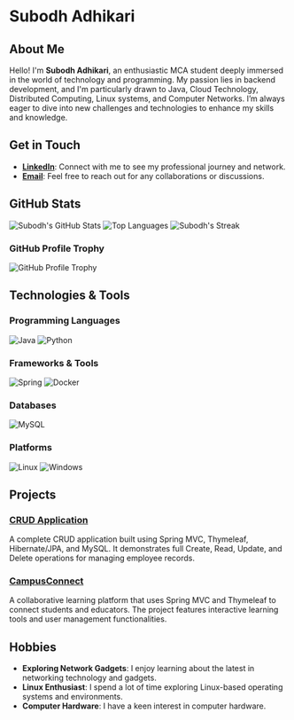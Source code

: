 # Subodh Adhikari

## About Me
Hello! I'm **Subodh Adhikari**, an enthusiastic MCA student deeply immersed in the world of technology and programming. My passion lies in backend development, and I'm particularly drawn to Java, Cloud Technology, Distributed Computing, Linux systems, and Computer Networks. I’m always eager to dive into new challenges and technologies to enhance my skills and knowledge.

## Get in Touch
- **[LinkedIn](https://www.linkedin.com/in/subodh-adhikari-4b811a296/)**: Connect with me to see my professional journey and network.
- **[Email](mailto:subodhadhikari2023@outlook.com)**: Feel free to reach out for any collaborations or discussions.

## GitHub Stats
![Subodh's GitHub Stats](https://github-readme-stats.vercel.app/api?username=subodhadhikari2023&show_icons=true&hide_title=true&hide_rank=true&count_private=true&theme=radical)
![Top Languages](https://github-readme-stats.vercel.app/api/top-langs/?username=subodhadhikari2023&layout=compact&theme=radical)
![Subodh's Streak](https://github-readme-streak-stats.herokuapp.com/?user=subodhadhikari2023&theme=dark)


### GitHub Profile Trophy
![GitHub Profile Trophy](https://github-profile-trophy.vercel.app/?username=subodhadhikari2023&theme=dark_dimmed&no-frame=true&margin-w=4)

## Technologies & Tools
### Programming Languages
![Java](https://img.shields.io/badge/Java-F7DF1C?style=flat&logo=java&logoColor=black)
![Python](https://img.shields.io/badge/Python-306998?style=flat&logo=python&logoColor=white)

### Frameworks & Tools
![Spring](https://img.shields.io/badge/Spring-6DB33F?style=flat&logo=spring&logoColor=white)
![Docker](https://img.shields.io/badge/Docker-2496ED?style=flat&logo=docker&logoColor=white)

### Databases
![MySQL](https://img.shields.io/badge/MySQL-4479A1?style=flat&logo=mysql&logoColor=white)

### Platforms
![Linux](https://img.shields.io/badge/Linux-FCC624?style=flat&logo=linux&logoColor=black)
![Windows](https://img.shields.io/badge/Windows-0078D6?style=flat&logo=windows&logoColor=white)

## Projects
### [CRUD Application](https://github.com/subodhadhikari2023/Spring-Boot-MVC-CRUD-Employee-Application-Using-Thymeleaf)
A complete CRUD application built using Spring MVC, Thymeleaf, Hibernate/JPA, and MySQL. It demonstrates full Create, Read, Update, and Delete operations for managing employee records.

### [CampusConnect](https://github.com/subodhadhikari2023/CampusConnect)
A collaborative learning platform that uses Spring MVC and Thymeleaf to connect students and educators. The project features interactive learning tools and user management functionalities.

## Hobbies
- **Exploring Network Gadgets**: I enjoy learning about the latest in networking technology and gadgets.
- **Linux Enthusiast**: I spend a lot of time exploring Linux-based operating systems and environments.
- **Computer Hardware**: I have a keen interest in computer hardware.
